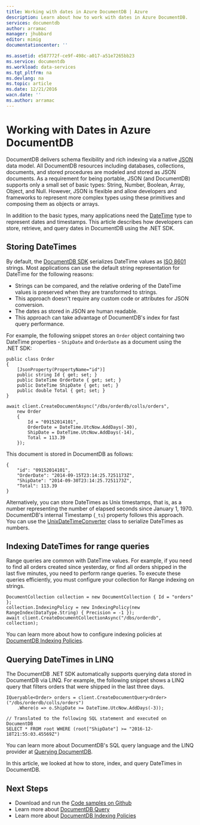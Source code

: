 ```yaml
---
title: Working with dates in Azure DocumentDB | Azure
description: Learn about how to work with dates in Azure DocumentDB.
services: documentdb
author: arramac
manager: jhubbard
editor: mimig
documentationcenter: ''

ms.assetid: e587772f-ce9f-498c-a017-a51e7265bb23
ms.service: documentdb
ms.workload: data-services
ms.tgt_pltfrm: na
ms.devlang: na
ms.topic: article
ms.date: 12/21/2016
wacn.date: ''
ms.author: arramac
---
```


# Working with Dates in Azure DocumentDB
DocumentDB delivers schema flexibility and rich indexing via a native [JSON](http://www.json.org) data model. All DocumentDB resources including databases, collections, documents, and stored procedures are modeled and stored as JSON documents. As a requirement for being portable, JSON (and DocumentDB) supports only a small set of basic types: String, Number, Boolean, Array, Object, and Null. However, JSON is flexible and allow developers and frameworks to represent more complex types using these primitives and composing them as objects or arrays. 

In addition to the basic types, many applications need the [DateTime](https://msdn.microsoft.com/zh-cn/library/system.datetime(v=vs.110).aspx) type to represent dates and timestamps. This article describes how developers can store, retrieve, and query dates in DocumentDB using the .NET SDK.

## Storing DateTimes
By default, the [DocumentDB SDK](./documentdb-sdk-dotnet.md) serializes DateTime values as [ISO 8601](http://www.iso.org/iso/catalogue_detail?csnumber=40874) strings. Most applications can use the default string representation for DateTime for the following reasons:

- Strings can be compared, and the relative ordering of the DateTime values is preserved when they are transformed to strings. 
- This approach doesn't require any custom code or attributes for JSON conversion.
- The dates as stored in JSON are human readable.
- This approach can take advantage of DocumentDB's index for fast query performance.

For example, the following snippet stores an `Order` object containing two DateTime properties - `ShipDate` and `OrderDate` as a document using the .NET SDK:

```
public class Order
{
    [JsonProperty(PropertyName="id")]
    public string Id { get; set; }
    public DateTime OrderDate { get; set; }
    public DateTime ShipDate { get; set; }
    public double Total { get; set; }
}

await client.CreateDocumentAsync("/dbs/orderdb/colls/orders", 
    new Order 
    { 
        Id = "09152014101",
        OrderDate = DateTime.UtcNow.AddDays(-30),
        ShipDate = DateTime.UtcNow.AddDays(-14), 
        Total = 113.39
    });
```

This document is stored in DocumentDB as follows:

```
{
    "id": "09152014101",
    "OrderDate": "2014-09-15T23:14:25.7251173Z",
    "ShipDate": "2014-09-30T23:14:25.7251173Z",
    "Total": 113.39
}
```

Alternatively, you can store DateTimes as Unix timestamps, that is, as a number representing the number of elapsed seconds since January 1, 1970. DocumentDB's internal Timestamp (`_ts`) property follows this approach. You can use the [UnixDateTimeConverter](https://msdn.microsoft.com/zh-cn/library/azure/microsoft.azure.documents.unixdatetimeconverter.aspx) class to serialize DateTimes as numbers. 

## Indexing DateTimes for range queries
Range queries are common with DateTime values. For example, if you need to find all orders created since yesterday, or find all orders shipped in the last five minutes, you need to perform range queries. To execute these queries efficiently, you must configure your collection for Range indexing on strings.

```
DocumentCollection collection = new DocumentCollection { Id = "orders" };
collection.IndexingPolicy = new IndexingPolicy(new RangeIndex(DataType.String) { Precision = -1 });
await client.CreateDocumentCollectionAsync("/dbs/orderdb", collection);
```

You can learn more about how to configure indexing policies at [DocumentDB Indexing Policies](./documentdb-indexing-policies.md).

## Querying DateTimes in LINQ
The DocumentDB .NET SDK automatically supports querying data stored in DocumentDB via LINQ. For example, the following snippet shows a LINQ query that filters orders that were shipped in the last three days.

```
IQueryable<Order> orders = client.CreateDocumentQuery<Order>("/dbs/orderdb/colls/orders")
    .Where(o => o.ShipDate >= DateTime.UtcNow.AddDays(-3));

// Translated to the following SQL statement and executed on DocumentDB
SELECT * FROM root WHERE (root["ShipDate"] >= "2016-12-18T21:55:03.45569Z")
```

You can learn more about DocumentDB's SQL query language and the LINQ provider at [Querying DocumentDB](./documentdb-sql-query.md).

In this article, we looked at how to store, index, and query DateTimes in DocumentDB.

## Next Steps
- Download and run the [Code samples on Github](https://github.com/Azure/azure-documentdb-dotnet/tree/master/samples/code-samples)
- Learn more about [DocumentDB Query](./documentdb-sql-query.md)
- Learn more about [DocumentDB Indexing Policies](./documentdb-indexing-policies.md)